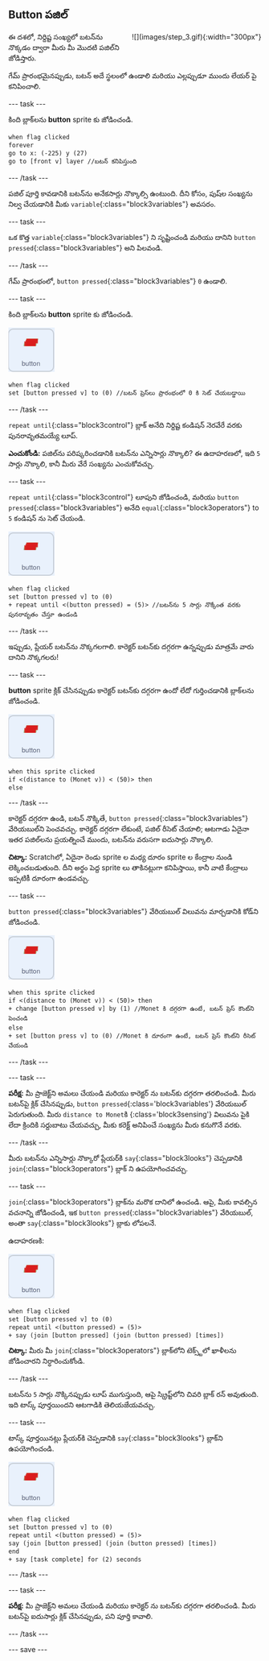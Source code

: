 ## Button పజిల్

<div style="display: flex; flex-wrap: wrap">
<div style="flex-basis: 200px; flex-grow: 1; margin-right: 15px;">
ఈ దశలో, నిర్దిష్ట సంఖ్యలో బటన్‌ను నొక్కడం ద్వారా మీరు మీ మొదటి పజిల్‌ని జోడిస్తారు.
</div>
<div>
![](images/step_3.gif){:width="300px"}
</div>
</div>

గేమ్ ప్రారంభమైనప్పుడు, బటన్ అదే స్థలంలో ఉండాలి మరియు ఎల్లప్పుడూ ముందు లేయర్ పై కనిపించాలి.

--- task ---

కింది బ్లాక్‌లను **button** sprite కు జోడించండి.

```blocks3
when flag clicked
forever
go to x: (-225) y (27)
go to [front v] layer //బటన్ కనిపిస్తుంది
```

--- /task ---

పజిల్ పూర్తి కావడానికి బటన్‌ను అనేకసార్లు నొక్కాల్సి ఉంటుంది. దీని కోసం, పుష్‌ల సంఖ్యను నిల్వ చేయడానికి మీకు `variable`{:class="block3variables"} అవసరం.

--- task ---

ఒక కొత్త `variable`{:class="block3variables"} ని సృష్టించండి మరియు దానిని `button pressed`{:class="block3variables"} అని పిలవండి.

--- /task ---

గేమ్ ప్రారంభంలో, `button pressed`{:class="block3variables"} `0` ఉండాలి.

--- task ---

కింది బ్లాక్‌లను **button** sprite కు జోడించండి.

![Button sprite.](images/button-sprite.png)

```blocks3
when flag clicked
set [button pressed v] to (0) //బటన్ ప్రెస్‌లు ప్రారంభంలో 0 కి సెట్ చేయబడ్డాయి
```

--- /task ---

`repeat until`{:class="block3control"} బ్లాక్ అనేది నిర్దిష్ట కండిషన్ నెరవేరే వరకు పునరావృతమయ్యే లూప్.

**ఎంచుకోండి:** పజిల్‌ను పరిష్కరించడానికి బటన్‌ను ఎన్నిసార్లు నొక్కాలి? ఈ ఉదాహరణలో, ఇది `5` సార్లు నొక్కాలి, కానీ మీరు వేరే సంఖ్యను ఎంచుకోవచ్చు.

--- task ---

`repeat until`{:class="block3control"} లూపుని జోడించండి, మరియు `button pressed`{:class="block3variables"} అనేది `equal`{:class="block3operators"} to `5` కండిషన్ ను సెట్ చేయండి.

![Button sprite.](images/button-sprite.png)

```blocks3
when flag clicked
set [button pressed v] to (0)
+ repeat until <(button pressed) = (5)> //బటన్‌ను 5 సార్లు నొక్కేంత వరకు పునరావృతం చేస్తూ ఉండండి
```

--- /task ---

ఇప్పుడు, ప్లేయర్ బటన్‌ను నొక్కగలగాలి. కారెక్టర్ బటన్‌కు దగ్గరగా ఉన్నప్పుడు మాత్రమే వారు దానిని నొక్కగలరు!

--- task ---

**button** sprite క్లిక్ చేసినప్పుడు కారెక్టర్ బటన్‌కు దగ్గరగా ఉందో లేదో గుర్తించడానికి బ్లాక్‌లను జోడించండి.

![Button sprite.](images/button-sprite.png)

```blocks3
when this sprite clicked
if <(distance to (Monet v)) < (50)> then
else
```

--- /task ---

కారెక్టర్ దగ్గరగా ఉండి, బటన్ నొక్కితే, `button pressed`{:class="block3variables"} వేరియబుల్‌ని పెంచవచ్చు. కారెక్టర్ దగ్గరగా లేకుంటే, పజిల్ రీసెట్ చేయాలి; ఆటగాడు ఏదైనా ఇతర పజిల్‌లను ప్రయత్నించే ముందు, బటన్‌ను వరుసగా ఐదుసార్లు నొక్కాలి.

**చిట్కా:** Scratchలో, ఏదైనా రెండు sprite ల మధ్య దూరం sprite ల కేంద్రాల నుండి లెక్కించబడుతుంది. దీని అర్థం పెద్ద sprite లు తాకినట్లుగా కనిపిస్తాయి, కానీ వాటి కేంద్రాలు ఇప్పటికీ దూరంగా ఉండవచ్చు.

--- task ---

`button pressed`{:class="block3variables"} వేరియబుల్ విలువను మార్చడానికి కోడ్‌ని జోడించండి.

![Button sprite.](images/button-sprite.png)

```blocks3
when this sprite clicked
if <(distance to (Monet v)) < (50)> then
+ change [button pressed v] by (1) //Monet కి దగ్గరగా ఉంటే, బటన్ ప్రెస్ కౌంట్‌ని పెంచండి
else
+ set [button press v] to (0) //Monet కి దూరంగా ఉంటే, బటన్ ప్రెస్ కౌంట్‌ని రీసెట్ చేయండి
```

--- /task ---

--- task ---

**పరీక్ష:** మీ ప్రాజెక్ట్‌ని అమలు చేయండి మరియు కారెక్టర్ ను బటన్‌కు దగ్గరగా తరలించండి. మీరు బటన్‌పై క్లిక్ చేసినప్పుడు, `button pressed`{:class='block3variables'} వేరియబుల్ పెరుగుతుంది. మీరు `distance to Monet`కి {:class='block3sensing'} విలువను పైకి లేదా క్రిందికి సర్దుబాటు చేయవచ్చు, మీకు కరెక్ట్ అనిపించే సంఖ్యను మీరు కనుగొనే వరకు.

--- /task ---

మీరు బటన్‌ను ఎన్నిసార్లు నొక్కారో ప్లేయర్‌కి `say`{:class="block3looks"} చెప్పడానికి `join`{:class="block3operators"} బ్లాక్ ని ఉపయోగించవచ్చు.

--- task ---

`join`{:class="block3operators"} బ్లాక్‌ను మరొక దానిలో ఉంచండి. ఆపై, మీకు కావల్సిన వచనాన్ని జోడించండి, ఇక `button pressed`{:class="block3variables"} వేరియబుల్, అంతా `say`{:class="block3looks"} బ్లాకు లోపలనే.

ఉదాహరణకి:

![Button sprite.](images/button-sprite.png)

```blocks3
when flag clicked
set [button pressed v] to (0)
repeat until <(button pressed) = (5)> 
+ say (join [button pressed] (join (button pressed) [times])
```

**చిట్కా:** మీరు మీ `join`{:class="block3operators"} బ్లాక్‌లోని టెక్స్ట్‌లో ఖాళీలను జోడించారని నిర్ధారించుకోండి.

--- /task ---

బటన్‌ను `5` సార్లు నొక్కినప్పుడు లూప్ ముగుస్తుంది, ఆపై స్క్రిప్ట్‌లోని చివరి బ్లాక్ రన్ అవుతుంది. ఇది టాస్క్ పూర్తయిందని ఆటగాడికి తెలియజేయవచ్చు.

--- task ---

టాస్క్ పూర్తయినట్లు ప్లేయర్‌కి చెప్పడానికి `say`{:class="block3looks"} బ్లాక్‌ని ఉపయోగించండి.

![Button sprite.](images/button-sprite.png)

```blocks3
when flag clicked
set [button pressed v] to (0)
repeat until <(button pressed) = (5)>
say (join [button pressed] (join (button pressed) [times])
end
+ say [task complete] for (2) seconds
```

--- /task ---



--- task ---

**పరీక్ష:** మీ ప్రాజెక్ట్‌ని అమలు చేయండి మరియు కారెక్టర్ ను బటన్‌కు దగ్గరగా తరలించండి. మీరు బటన్‌పై ఐదుసార్లు క్లిక్ చేసినప్పుడు, పని పూర్తి కావాలి.

--- /task ---

--- save ---

